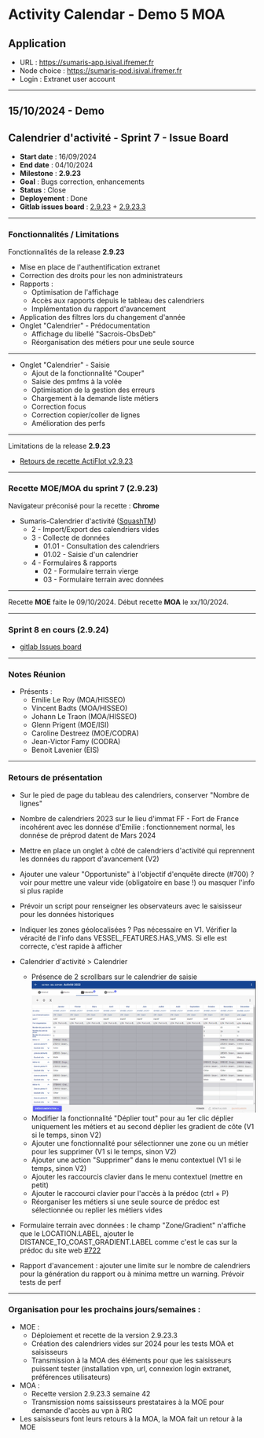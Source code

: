# Activity Calendar - Demo 5 MOA

## Application

- URL : https://sumaris-app.isival.ifremer.fr
- Node choice : https://sumaris-pod.isival.ifremer.fr
- Login : Extranet user account

---

## 15/10/2024 - Demo

## Calendrier d'activité - Sprint 7 - Issue Board

- **Start date** : 16/09/2024
- **End date** : 04/10/2024
- **Milestone** : **2.9.23**
- **Goal** : Bugs correction, enhancements
- **Status** : Close
- **Deployement** : Done
- **Gitlab issues board** : [2.9.23](https://gitlab.ifremer.fr/sih-public/sumaris/sumaris-app/-/boards/873?label_name[]=ACTIFLOT&milestone_title=2.9.23) + [2.9.23.3](https://gitlab.ifremer.fr/sih-public/sumaris/sumaris-app/-/boards/873?label_name[]=ACTIFLOT&milestone_title=2.9.23.3)

---

### Fonctionnalités / Limitations

Fonctionnalités de la release **2.9.23**

- Mise en place de l'authentification extranet
- Correction des droits pour les non administrateurs
- Rapports :
  - Optimisation de l'affichage
  - Accès aux rapports depuis le tableau des calendriers
  - Implémentation du rapport d'avancement
- Application des filtres lors du changement d'année
- Onglet "Calendrier" - Prédocumentation
  - Affichage du libellé "Sacrois-ObsDeb"
  - Réorganisation des métiers pour une seule source

---

- Onglet "Calendrier" - Saisie
  - Ajout de la fonctionnalité "Couper"
  - Saisie des pmfms à la volée
  - Optimisation de la gestion des erreurs
  - Chargement à la demande liste métiers
  - Correction focus
  - Correction copier/coller de lignes
  - Amélioration des perfs

---

Limitations de la release **2.9.23**
- [Retours de recette ActiFlot v2.9.23](https://gitlab.ifremer.fr/sih-public/sumaris/sumaris-doc/-/blob/master/projects/activity-calendar/rec/rec-24-004-activity-calendar-refonte-recette-2.9.23.md)

---

### Recette MOE/MOA du sprint 7 (**2.9.23**)

Navigateur préconisé pour la recette : **Chrome**

- Sumaris-Calendrier d'activité ([SquashTM](http://visi-common-squash.ifremer.fr:8080/squash/login))
    - 2 - Import/Export des calendriers vides
    - 3 - Collecte de données
        * 01.01 - Consultation des calendriers
        * 01.02 - Saisie d'un calendrier
    - 4 - Formulaires & rapports
        * 02 - Formulaire terrain vierge
        * 03 - Formulaire terrain avec données

---

Recette **MOE** faite le 09/10/2024. Début recette **MOA** le xx/10/2024.

---

### Sprint 8 en cours (2.9.24)

- [gitlab Issues board](https://gitlab.ifremer.fr/sih-public/sumaris/sumaris-app/-/boards/873?label_name[]=ACTIFLOT&milestone_title=2.9.24)

---

### Notes Réunion

- Présents :
    - Emilie Le Roy (MOA/HISSEO)
    - Vincent Badts (MOA/HISSEO)
    - Johann Le Traon (MOA/HISSEO)
    - Glenn Prigent (MOE/ISI)
    - Caroline Destreez (MOE/CODRA)
    - Jean-Victor Famy (CODRA)
    - Benoit Lavenier (EIS)

---

### Retours de présentation 

- Sur le pied de page du tableau des calendriers, conserver "Nombre de lignes"
- Nombre de calendriers 2023 sur le lieu d'immat FF - Fort de France incohérent avec les donnése d'Emilie : fonctionnement normal, les donnése de préprod datent de Mars 2024
- Mettre en place un onglet à côté de calendriers d'activité qui reprennent les données du rapport d'avancement (V2)
- Ajouter une valeur "Opportuniste" à l'objectif d'enquête directe (#700) ? voir pour mettre une valeur vide (obligatoire en base !) ou masquer l'info si plus rapide
- Prévoir un script pour renseigner les observateurs avec le saisisseur pour les données historiques
- Indiquer les zones géolocalisées ? Pas nécessaire en V1. Vérifier la véracité de l'info dans VESSEL_FEATURES.HAS_VMS. Si elle est correcte, c'est rapide à afficher
- Calendrier d'activité > Calendrier
  - Présence de 2 scrollbars sur le calendrier de saisie ![rec-activity-calendar](/projects/activity-calendar/rec/images/rec-24-004-2.9.23-Calendrier_2_scrollbars.gif)
  - Modifier la fonctionnalité "Déplier tout" pour au 1er clic déplier uniquement les métiers et au second déplier les gradient de côte (V1 si le temps, sinon V2)
  - Ajouter une fonctionnalité pour sélectionner une zone ou un métier pour les supprimer (V1 si le temps, sinon V2)
  - Ajouter une action "Supprimer" dans le menu contextuel (V1 si le temps, sinon V2)
  - Ajouter les raccourcis clavier dans le menu contextuel (mettre en petit)
  - Ajouter le raccourci clavier pour l'accès à la prédoc (ctrl + P)
  - Réorganiser les métiers si une seule source de prédoc est sélectionnée ou replier les métiers vides

- Formulaire terrain avec données : le champ "Zone/Gradient" n'affiche que le LOCATION.LABEL, ajouter le DISTANCE_TO_COAST_GRADIENT.LABEL comme c'est le cas sur la prédoc du site web [#722](https://gitlab.ifremer.fr/sih-public/sumaris/sumaris-app/-/issues/722)
- Rapport d'avancement : ajouter une limite sur le nombre de calendriers pour la génération du rapport ou à minima mettre un warning. Prévoir tests de perf

---

### Organisation pour les prochains jours/semaines :
- MOE : 
  - Déploiement et recette de la version 2.9.23.3
  - Création des calendriers vides sur 2024 pour les tests MOA et saisisseurs
  - Transmission à la MOA des éléments pour que les saisisseurs puissent tester (installation vpn, url, connexion login extranet, préférences utilisateurs)
- MOA : 
  - Recette version 2.9.23.3 semaine 42
  - Transmission noms saississeurs prestataires à la MOE pour demande d'accès au vpn à RIC
- Les saisisseurs font leurs retours à la MOA, la MOA fait un retour à la MOE



